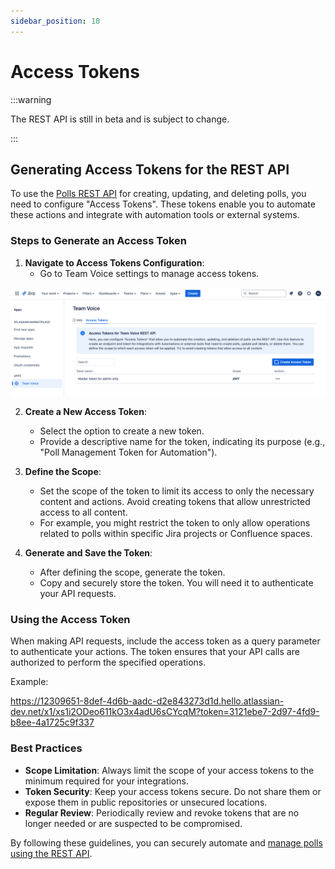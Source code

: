 ```yaml
---
sidebar_position: 10
---
```


# Access Tokens

:::warning

The REST API is still in beta and is subject to change.

:::


## Generating Access Tokens for the REST API

To use the [Polls REST API](../rest-api/index.md) for creating, updating, and deleting polls, you need to configure "Access Tokens". These tokens enable you to automate these actions and integrate with automation tools or external systems.


### Steps to Generate an Access Token

1. **Navigate to Access Tokens Configuration**:
   - Go to Team Voice settings to manage access tokens.

![](./img/access-tokens.png)

2. **Create a New Access Token**:
   - Select the option to create a new token.
   - Provide a descriptive name for the token, indicating its purpose (e.g., "Poll Management Token for Automation").

3. **Define the Scope**:
   - Set the scope of the token to limit its access to only the necessary content and actions. Avoid creating tokens that allow unrestricted access to all content.
   - For example, you might restrict the token to only allow operations related to polls within specific Jira projects or Confluence spaces.

4. **Generate and Save the Token**:
   - After defining the scope, generate the token.
   - Copy and securely store the token. You will need it to authenticate your API requests.


### Using the Access Token

When making API requests, include the access token as a query parameter to authenticate your actions. The token ensures that your API calls are authorized to perform the specified operations.

Example:

https://12309651-8def-4d6b-aadc-d2e843273d1d.hello.atlassian-dev.net/x1/xs1i2ODeo611kO3x4adU6sCYcqM?token=3121ebe7-2d97-4fd9-b8ee-4a1725c9f337


### Best Practices

- **Scope Limitation**: Always limit the scope of your access tokens to the minimum required for your integrations.
- **Token Security**: Keep your access tokens secure. Do not share them or expose them in public repositories or unsecured locations.
- **Regular Review**: Periodically review and revoke tokens that are no longer needed or are suspected to be compromised.

By following these guidelines, you can securely automate and [manage polls using the REST API](../rest-api/index.md).
